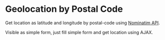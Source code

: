 # Geolocation by Postal Code
Get location as latitude and longitude by postal-code using 
[Nominatim API](https://nominatim.openstreetmap.org).

Visible as simple form, just fill simple form and get location using AJAX.